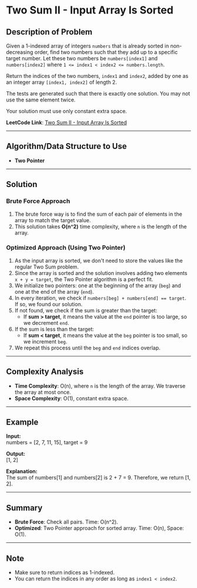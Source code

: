 
# Two Sum II - Input Array Is Sorted

## Description of Problem

Given a 1-indexed array of integers `numbers` that is already sorted in non-decreasing order, find two numbers such that they add up to a specific target number. Let these two numbers be `numbers[index1]` and `numbers[index2]` where `1 <= index1 < index2 <= numbers.length`.

Return the indices of the two numbers, `index1` and `index2`, added by one as an integer array `[index1, index2]` of length 2.

The tests are generated such that there is exactly one solution. You may not use the same element twice.

Your solution must use only constant extra space.

**LeetCode Link**: [Two Sum II - Input Array Is Sorted](https://leetcode.com/problems/two-sum-ii-input-array-is-sorted/description/)

---

## Algorithm/Data Structure to Use

- **Two Pointer**

---

## Solution

### Brute Force Approach

1. The brute force way is to find the sum of each pair of elements in the array to match the target value.
2. This solution takes **O(n^2)** time complexity, where `n` is the length of the array.

### Optimized Approach (Using Two Pointer)

1. As the input array is sorted, we don't need to store the values like the regular Two Sum problem.
2. Since the array is sorted and the solution involves adding two elements `x + y = target`, the Two Pointer algorithm is a perfect fit.
3. We initialize two pointers: one at the beginning of the array (`beg`) and one at the end of the array (`end`).
4. In every iteration, we check if `numbers[beg] + numbers[end] == target`. If so, we found our solution.
5. If not found, we check if the sum is greater than the target:
   - If **sum > target**, it means the value at the `end` pointer is too large, so we decrement `end`.
6. If the sum is less than the target:
   - If **sum < target**, it means the value at the `beg` pointer is too small, so we increment `beg`.
7. We repeat this process until the `beg` and `end` indices overlap.

---

## Complexity Analysis

- **Time Complexity**: O(n), where `n` is the length of the array. We traverse the array at most once.
- **Space Complexity**: O(1), constant extra space.

---

## Example

**Input:**\
numbers = [2, 7, 11, 15], target = 9

**Output:**\
[1, 2]

**Explanation:**\
The sum of numbers[1] and numbers[2] is 2 + 7 = 9. Therefore, we return [1, 2].

---

## Summary

- **Brute Force**: Check all pairs. Time: O(n^2).
- **Optimized**: Two Pointer approach for sorted array. Time: O(n), Space: O(1).

---

## Note

- Make sure to return indices as 1-indexed.
- You can return the indices in any order as long as `index1 < index2`.
